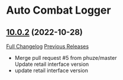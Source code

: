 # Auto Combat Logger

## [10.0.2](https://github.com/Talryn/AutoCombatLogger/tree/10.0.2) (2022-10-28)
[Full Changelog](https://github.com/Talryn/AutoCombatLogger/compare/10.0.1...10.0.2) [Previous Releases](https://github.com/Talryn/AutoCombatLogger/releases)

- Merge pull request #5 from phuze/master  
    Update retail interface version  
- update retail interface version  

